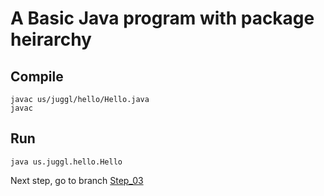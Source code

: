 # A Basic Java program with package heirarchy

## Compile
```
javac us/juggl/hello/Hello.java
javac 
```

## Run
```
java us.juggl.hello.Hello
```

Next step, go to branch [Step_03](https://github.com/JUGGL/Hello/tree/Step_03)
